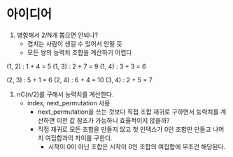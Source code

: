 # 아이디어

1. 병합해서 2/N개 뽑으면 안되나?
	- 겹치는 사람이 생길 수 있어서 안될 듯
	- 모든 쌍의 능력치 조합을 계산하기 어렵다

(1, 2) : 1 + 4 = 5
(1, 3) : 2 + 7 = 9 
(1, 4) : 3 + 3 = 6

(2, 3) : 5 + 1 = 6
(2, 4) : 6 + 4 = 10
(3, 4) : 2 + 5 = 7

1. nC(n/2)를 구해서 능력치를 계산한다.
	- index, next_permutation 사용
		- next_permutation을 쓰는 것보다 직접 조합 재귀로 구하면서 능력치를 계산하면 이전 값 참조가 가능하니 효율적이지 않을까?
		- 직접 재귀로 모든 조합을 만들지 않고 첫 인덱스가 0인 조합만 만들고 나머지 여집합과의 차이를 구한다.
			- 시작이 0이 아닌 조합은 시작이 0인 조합의 여집합에 무조건 해당된다.
